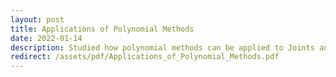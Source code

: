 ```yaml
---
layout: post
title: Applications of Polynomial Methods
date: 2022-01-14
description: Studied how polynomial methods can be applied to Joints and Nikodym Problems
redirect: /assets/pdf/Applications_of_Polynomial_Methods.pdf
---
```

